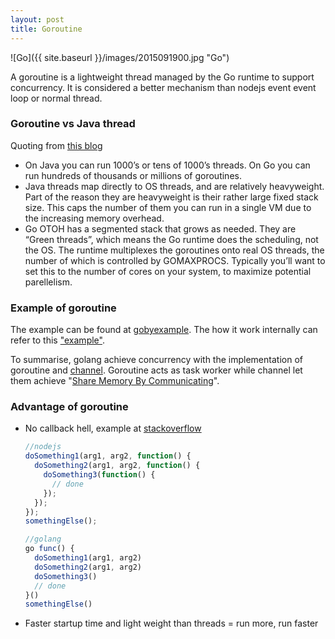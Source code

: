 ```yaml
---
layout: post
title: Goroutine
---
```


![Go]({{ site.baseurl }}/images/2015091900.jpg "Go")

A goroutine is a lightweight thread managed by the Go runtime to support concurrency. It is considered a better mechanism than nodejs event event loop or normal thread.

### Goroutine vs Java thread
Quoting from [this blog](http://tleyden.github.io/blog/2014/10/30/goroutines-vs-threads/)

- On Java you can run 1000’s or tens of 1000’s threads. On Go you can run hundreds of thousands or millions of goroutines.
- Java threads map directly to OS threads, and are relatively heavyweight. Part of the reason they are heavyweight is their rather large fixed stack size. This caps the number of them you can run in a single VM due to the increasing memory overhead.
- Go OTOH has a segmented stack that grows as needed. They are “Green threads”, which means the Go runtime does the scheduling, not the OS. The runtime multiplexes the goroutines onto real OS threads, the number of which is controlled by GOMAXPROCS. Typically you’ll want to set this to the number of cores on your system, to maximize potential parellelism.

### Example of goroutine
The example can be found at [gobyexample](https://gobyexample.com/goroutines). The how it work internally can refer to this
["example"](http://www.goinggo.net/2015/02/scheduler-tracing-in-go.html).

To summarise, golang achieve concurrency with the implementation of goroutine and [channel](https://gobyexample.com/channels). Goroutine acts as task worker while channel let them achieve "[Share Memory By Communicating](https://golang.org/doc/codewalk/sharemem/)".

### Advantage of goroutine
- No callback hell, example at [stackoverflow](http://stackoverflow.com/a/23709882)

  ```javascript
  //nodejs
  doSomething1(arg1, arg2, function() {
    doSomething2(arg1, arg2, function() {
      doSomething3(function() {
        // done
      });
    });
  });
  somethingElse();
  ```
  ```javascript
  //golang
  go func() {
    doSomething1(arg1, arg2)
    doSomething2(arg1, arg2)
    doSomething3()
    // done
  }()
  somethingElse()
  ```
- Faster startup time and light weight than threads = run more, run faster
